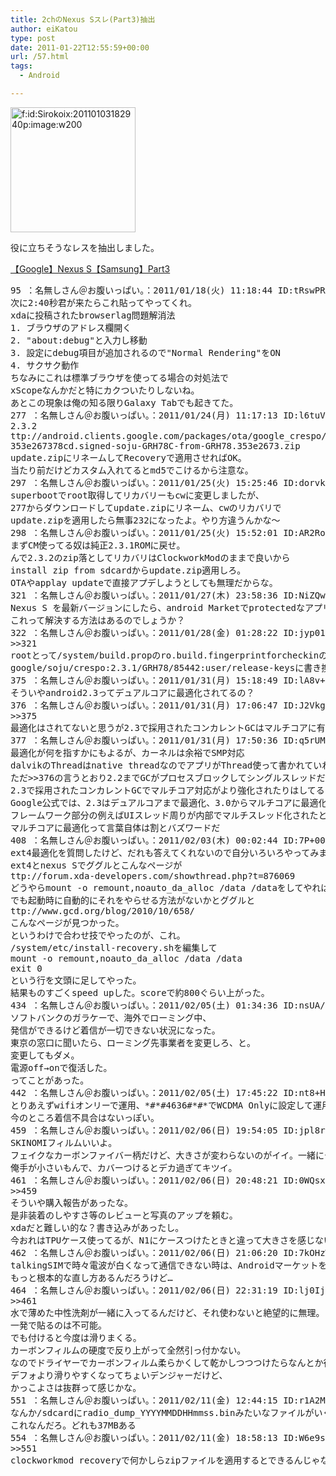 ```yaml
---
title: 2chのNexus Sスレ(Part3)抽出
author: eiKatou
type: post
date: 2011-01-22T12:55:59+00:00
url: /57.html
tags:
  - Android

---
```

<div class="section">
  <p>
    <a href="http://f.hatena.ne.jp/Sirokoix/20110103182940" class="hatena-fotolife" target="_blank"><img src="http://cdn-ak.f.st-hatena.com/images/fotolife/S/Sirokoix/20110103/20110103182940.png" alt="f:id:Sirokoix:20110103182940p:image:w200" title="f:id:Sirokoix:20110103182940p:image:w200" class="hatena-fotolife" width="200" /></a>
  </p>
  
  <p>
    役に立ちそうなレスを抽出しました。
  </p>
  
  <p>
    <a href="http://hibari.2ch.net/test/read.cgi/smartphone/1294978557/" target="_blank">【Google】Nexus S【Samsung】Part3</a>
  </p>
  
  <pre>
95 ：名無しさん＠お腹いっぱい。：2011/01/18(火) 11:18:44 ID:tRswPRXH
次に2:40秒君が来たらこれ貼ってやってくれ。
xdaに投稿されたbrowserlag問題解消法
1. ブラウザのアドレス欄開く
2. &#34;about:debug&#34;と入力し移動
3. 設定にdebug項目が追加されるので&#34;Normal Rendering&#34;をON
4. サクサク動作
ちなみにこれは標準ブラウザを使ってる場合の対処法で
xScopeなんかだと特にカクついたりしないね。
あとこの現象は俺の知る限りGalaxy Tabでも起きてた。
277 ：名無しさん＠お腹いっぱい。：2011/01/24(月) 11:17:13 ID:l6tuVyR5
2.3.2
ttp://android.clients.google.com/packages/ota/google_crespo/
353e267378cd.signed-soju-GRH78C-from-GRH78.353e2673.zip
update.zipにリネームしてRecoveryで適用させればOK。
当たり前だけどカスタム入れてるとmd5でこけるから注意な。
297 ：名無しさん＠お腹いっぱい。：2011/01/25(火) 15:25:46 ID:dorvkuLP
superbootでroot取得してリカバリーもcwに変更しましたが、
277からダウンロードしてupdate.zipにリネーム、cwのリカバリで
update.zipを適用したら無事232になったよ。やり方違うんかな～
298 ：名無しさん＠お腹いっぱい。：2011/01/25(火) 15:52:01 ID:AR2RoDug
まずCM使ってる奴は純正2.3.1ROMに戻せ。
んで2.3.2のzip落としてリカバリはClockworkModのままで良いから
install zip from sdcardからupdate.zip適用しろ。
OTAやapplay updateで直接アプデしようとしても無理だからな。
321 ：名無しさん＠お腹いっぱい。：2011/01/27(木) 23:58:36 ID:NiZQwpzq
Nexus S を最新バージョンにしたら、android Marketでprotectedなアプリが表示されなくなりました。
これって解決する方法はあるのでしょうか？
322 ：名無しさん＠お腹いっぱい。：2011/01/28(金) 01:28:22 ID:jyp01Kjz
&#62;&#62;321
rootとって/system/build.propのro.build.fingerprintforcheckinの値を
google/soju/crespo:2.3.1/GRH78/85442:user/release-keysに書き換える。
375 ：名無しさん＠お腹いっぱい。：2011/01/31(月) 15:18:49 ID:lA8v+75B
そういやandroid2.3ってデュアルコアに最適化されてるの？
376 ：名無しさん＠お腹いっぱい。：2011/01/31(月) 17:06:47 ID:J2VkgzS8
&#62;&#62;375
最適化はされてないと思うが2.3で採用されたコンカレントGCはマルチコアに有利。
377 ：名無しさん＠お腹いっぱい。：2011/01/31(月) 17:50:36 ID:q5rUMaa+
最適化が何を指すかにもよるが、カーネルは余裕でSMP対応
dalvikのThreadはnative threadなのでアプリがThread使って書かれていればマルチコア対応になる
ただ&#62;&#62;376の言うとおり2.2までGCがプロセスブロックしてシングルスレッドだったので
2.3で採用されたコンカレントGCでマルチコア対応がより強化されたりはしてる
Google公式では、2.3はデュアルコアまで最適化、3.0からマルチコアに最適化とされているので
フレームワーク部分の例えばUIスレッド周りが内部でマルチスレッド化されたとかはあるかもね
マルチコアに最適化って言葉自体は割とバズワードだ
408 ：名無しさん＠お腹いっぱい。：2011/02/03(木) 00:02:44 ID:7P+000Mx
ext4最適化を質問したけど、だれも答えてくれないので自分いろいろやってみました。
ext4とnexus Sでググルとこんなページが
ttp://forum.xda-developers.com/showthread.php?t=876069
どうやらmount -o remount,noauto_da_alloc /data /dataをしてやればいいらしい。
でも起動時に自動的にそれをやらせる方法がないかとググルと
ttp://www.gcd.org/blog/2010/10/658/
こんなページが見つかった。
というわけで合わせ技でやったのが、これ。
/system/etc/install-recovery.shを編集して
mount -o remount,noauto_da_alloc /data /data
exit 0
という行を文頭に足してやった。
結果ものすごくspeed upした。scoreで約800ぐらい上がった。
434 ：名無しさん＠お腹いっぱい。：2011/02/05(土) 01:34:36 ID:nsUA/Mw7
ソフトバンクのガラケーで、海外でローミング中、
発信ができるけど着信が一切できない状況になった。
東京の窓口に聞いたら、ローミング先事業者を変更しろ、と。
変更してもダメ。
電源off→onで復活した。
ってことがあった。
442 ：名無しさん＠お腹いっぱい。：2011/02/05(土) 17:45:22 ID:nt8+HC3K
とりあえずwifiオンリーで運用、&#42;#&#42;#4636#&#42;#&#42;でWCDMA Onlyに設定して運用中。
今のところ着信不具合はないっぽい。
459 ：名無しさん＠お腹いっぱい。：2011/02/06(日) 19:54:05 ID:jpl8roH6
SKINOMIフィルムいいよ。
フェイクなカーボンファイバー柄だけど、大きさが変わらないのがイイ。一緒にディスプレイ保護フィルムもついてくるし。
俺手が小さいもんで、カバーつけるとデカ過ぎてキツイ。
461 ：名無しさん＠お腹いっぱい。：2011/02/06(日) 20:48:21 ID:0WQsx2pV
&#62;&#62;459
そういや購入報告があったな。
是非装着のしやすさ等のレビューと写真のアップを頼む。
xdaだと難しい的な？書き込みがあったし。
今おれはTPUケース使ってるが、N1にケースつけたときと違って大きさを感じない。なんでだろ？
462 ：名無しさん＠お腹いっぱい。：2011/02/06(日) 21:06:20 ID:7kOHzWJf
talkingSIMで時々電波が白くなって通信できない時は、Androidマーケットを起動して何度かリロードすると復旧するっぽい。
もっと根本的な直し方あるんだろうけど…
464 ：名無しさん＠お腹いっぱい。：2011/02/06(日) 22:31:19 ID:lj0Ij0Ze
&#62;&#62;461
水で薄めた中性洗剤が一緒に入ってるんだけど、それ使わないと絶望的に無理。
一発で貼るのは不可能。
でも付けると今度は滑りまくる。
カーボンフィルムの硬度で反り上がって全然引っ付かない。
なのでドライヤーでカーボンフィルム柔らかくして乾かしつつつけたらなんとか行けた。
デフォより滑りやすくなってちょいデンジャーだけど、
かっこよさは抜群って感じかな。
551 ：名無しさん＠お腹いっぱい。：2011/02/11(金) 12:44:15 ID:r1A2MJtM
なんか/sdcardにradio_dump_YYYYMMDDHHmmss.binみたいなファイルがいくつかあったんだけど、
これなんだろ。どれも37MBある
554 ：名無しさん＠お腹いっぱい。：2011/02/11(金) 18:58:13 ID:W6e9shQL
&#62;&#62;551
clockworkmod recoveryで何かしらzipファイルを適用するとできるんじゃないかな。
</pre>
</div>
